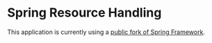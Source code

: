 Spring Resource Handling
========================

This application is currently using a 
[public fork of Spring Framework](https://github.com/bclozel/spring-framework/tree/SPR-11871). 